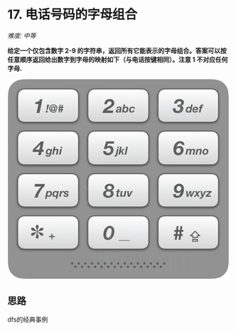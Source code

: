 # 17. 电话号码的字母组合

*难度: 中等*


**给定一个仅包含数字 2-9 的字符串，返回所有它能表示的字母组合。答案可以按 任意顺序返回给出数字到字母的映射如下（与电话按键相同）。注意 1 不对应任何字母.**

![](images/17_telephone_keypad.png)

## 思路
dfs的经典事例
